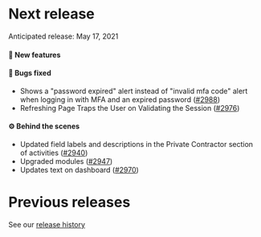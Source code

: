 # Next release

Anticipated release: May 17, 2021 

#### 🚀 New features


#### 🐛 Bugs fixed
- Shows a "password expired" alert instead of "invalid mfa code" alert when logging in with MFA and an expired password ([#2988])
- Refreshing Page Traps the User on Validating the Session ([#2976])

#### ⚙️ Behind the scenes
- Updated field labels and descriptions in the Private Contractor section of activities ([#2940])
- Upgraded modules ([#2947])
- Updates text on dashboard ([#2970])

# Previous releases

See our [release history](https://github.com/CMSgov/eAPD/releases)

[#2940]: https://github.com/CMSgov/eAPD/issues/2940
[#2947]: https://github.com/CMSgov/eAPD/issues/2947
[#2970]: https://github.com/CMSgov/eAPD/issues/2970
[#2976]: https://github.com/CMSgov/eAPD/issues/2976
[#2988]: https://github.com/CMSgov/eAPD/issues/2988
